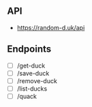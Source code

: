 ## API
- https://random-d.uk/api

## Endpoints
- [ ] /get-duck
- [ ] /save-duck
- [ ] /remove-duck
- [ ] /list-ducks
- [ ] /quack